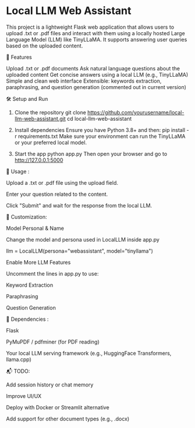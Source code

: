 # Local LLM Web Assistant
This project is a lightweight Flask web application that allows users to upload .txt or .pdf files and interact with them using a locally hosted Large Language Model (LLM) like TinyLLaMA. It supports answering user queries based on the uploaded content.

🚀 Features

Upload .txt or .pdf documents
Ask natural language questions about the uploaded content
Get concise answers using a local LLM (e.g., TinyLLaMA)
Simple and clean web interface
Extensible: keywords extraction, paraphrasing, and question generation (commented out in current version)


🛠️ Setup and Run

1. Clone the repository
git clone https://github.com/yourusername/local-llm-web-assistant.git
cd local-llm-web-assistant

2. Install dependencies
Ensure you have Python 3.8+ and then:
pip install -r requirements.txt
Make sure your environment can run the TinyLLaMA or your preferred local model.

3. Start the app
python app.py
Then open your browser and go to http://127.0.0.1:5000

📄 Usage : 

Upload a .txt or .pdf file using the upload field.

Enter your question related to the content.

Click "Submit" and wait for the response from the local LLM.


🔧 Customization: 

Model Personal & Name 

Change the model and persona used in LocalLLM inside app.py

llm = LocalLLM(persona="webassistant", model="tinyllama")

Enable More LLM Features


Uncomment the lines in app.py to use:

Keyword Extraction

Paraphrasing

Question Generation


📌 Dependencies : 

Flask

PyMuPDF / pdfminer (for PDF reading)

Your local LLM serving framework (e.g., HuggingFace Transformers, llama.cpp)

📬 TODO: 

Add session history or chat memory

Improve UI/UX

Deploy with Docker or Streamlit alternative

Add support for other document types (e.g., .docx)

